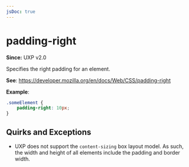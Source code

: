 ```yaml
---
jsDoc: true
---
```

# padding-right

**Since:**  UXP v2.0

Specifies the right padding for an element.

**See**: https://developer.mozilla.org/en/docs/Web/CSS/padding-right

**Example**:

```css
.someElement {
    padding-right: 10px;
}
```

## Quirks and Exceptions

* UXP does not support the `content-sizing` box layout model. As such, the width and height of all elements include the padding and border width.